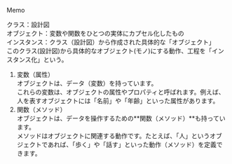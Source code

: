 Memo

クラス：設計図  
オブジェクト：変数や関数をひとつの実体にカプセル化したもの  
インスタンス：クラス（設計図）から作成された具体的な「オブジェクト」  
このクラス(設計図)から具体的なオブジェクト(モノ)にする動作、工程を「インスタンス化」という。  

1. 変数（属性）  
オブジェクトは、データ（変数）を持っています。  
これらの変数は、オブジェクトの属性やプロパティと呼ばれます。例えば、人を表すオブジェクトには「名前」や「年齢」といった属性があります。  
2. 関数（メソッド）  
オブジェクトは、データを操作するための**関数（メソッド）**も持っています。  
メソッドはオブジェクトに関連する動作です。たとえば、「人」というオブジェクトであれば、「歩く」や「話す」といった動作（メソッド）を定義できます。  
